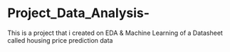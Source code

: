 # Project_Data_Analysis-
This is a project that i created on EDA & Machine Learning of a Datasheet called housing price prediction data 
